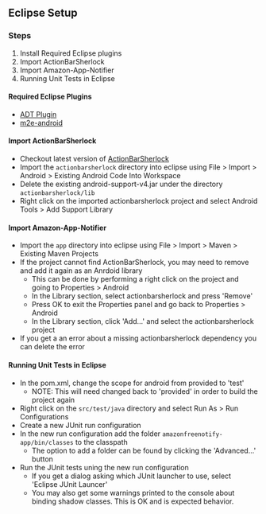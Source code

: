 Eclipse Setup
-------------

### Steps ###
1. Install Required Eclipse plugins
2. Import ActionBarSherlock
3. Import Amazon-App-Notifier
4. Running Unit Tests in Eclipse

#### Required Eclipse Plugins ####
  * [ADT Plugin](https://developer.android.com/tools/sdk/eclipse-adt.html)
  * [m2e-android](http://rgladwell.github.io/m2e-android/)

#### Import ActionBarSherlock ####
  * Checkout latest version of [ActionBarSherlock](https://github.com/JakeWharton/ActionBarSherlock)
  * Import the `actionbarsherlock` directory into eclipse using File > Import > Android > Existing Android Code Into Workspace
  * Delete the existing android-support-v4.jar under the directory `actionbarsherlock/lib`
  * Right click on the imported actionbarsherlock project and select Android Tools > Add Support Library

#### Import Amazon-App-Notifier ####
  * Import the `app` directory into eclipse using File > Import > Maven > Existing Maven Projects
  * If the project cannot find ActionBarSherlock, you may need to remove and add it again as an Anrdoid library
      * This can be done by performing a right click on the project and going to Properties > Android
      * In the Library section, select actionbarsherlock and press 'Remove'
      * Press OK to exit the Properties panel and go back to Properties > Android 
      * In the Library section, click 'Add...' and select the actionbarsherlock project
  * If you get a an error about a missing actionbarsherlock dependency you can delete the error

#### Running Unit Tests in Eclipse ####
  * In the pom.xml, change the scope for android from provided to 'test'
      * NOTE: This will need changed back to 'provided' in order to build the project again
  * Right click on the `src/test/java` directory and select Run As > Run Configurations
  * Create a new JUnit run configuration 
  * In the new run configuration add the folder `amazonfreenotify-app/bin/classes` to the classpath
      * The option to add a folder can be found by clicking the 'Advanced...' button
  * Run the JUnit tests uning the new run configuration
    * If you get a dialog asking which JUnit launcher to use, select 'Eclipse JUnit Launcer'
    * You may also get some warnings printed to the console about binding shadow classes. This is OK and is expected behavior.

